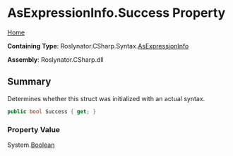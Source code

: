<a name="_top"></a>

# AsExpressionInfo\.Success Property

[Home](../../../../../README.md#_top)

**Containing Type**: Roslynator\.CSharp\.Syntax\.[AsExpressionInfo](../README.md#_top)

**Assembly**: Roslynator\.CSharp\.dll

## Summary

Determines whether this struct was initialized with an actual syntax\.

```csharp
public bool Success { get; }
```

### Property Value

System\.[Boolean](https://docs.microsoft.com/en-us/dotnet/api/system.boolean)

